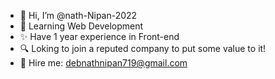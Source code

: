 - 👋 Hi, I’m @nath-Nipan-2022
- 👀 Learning Web Development 
- ✨ Have 1 year experience in Front-end
- 🔍 Loking to join a reputed company to put some value to it!
- 📩 Hire me: debnathnipan719@gmail.com

<!---
nath-Nipan-2022/nath-Nipan-2022 is a ✨ special ✨ repository because its `README.md` (this file) appears on your GitHub profile.
You can click the Preview link to take a look at your changes.
--->
